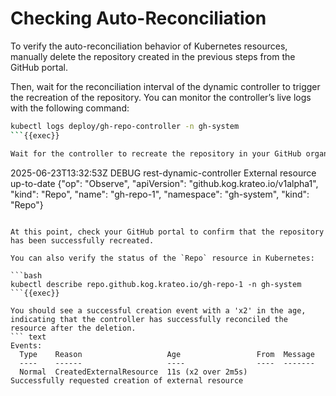 # Checking Auto-Reconciliation

To verify the auto-reconciliation behavior of Kubernetes resources, manually delete the repository created in the previous steps from the GitHub portal.

Then, wait for the reconciliation interval of the dynamic controller to trigger the recreation of the repository. You can monitor the controller’s live logs with the following command:

```bash
kubectl logs deploy/gh-repo-controller -n gh-system
```{{exec}}

Wait for the controller to recreate the repository in your GitHub organization. When the process completes, you should see a log message similar to this:

```
2025-06-23T13:32:53Z    DEBUG   rest-dynamic-controller External resource up-to-date    {"op": "Observe", "apiVersion": "github.kog.krateo.io/v1alpha1", "kind": "Repo", "name": "gh-repo-1", "namespace": "gh-system", "kind": "Repo"}
```

At this point, check your GitHub portal to confirm that the repository has been successfully recreated.

You can also verify the status of the `Repo` resource in Kubernetes:

```bash
kubectl describe repo.github.kog.krateo.io/gh-repo-1 -n gh-system
```{{exec}}

You should see a successful creation event with a 'x2' in the age, indicating that the controller has successfully reconciled the resource after the deletion.
``` text
Events:
  Type    Reason                   Age                 From  Message
  ----    ------                   ----                ----  -------
  Normal  CreatedExternalResource  11s (x2 over 2m5s)        Successfully requested creation of external resource
```